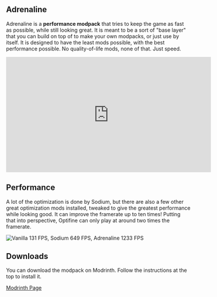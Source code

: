 ## Adrenaline
Adrenaline is a **performance modpack** that tries to keep the game as fast as possible, while still looking great. It is meant to be a sort of "base layer" that you can build on top of to make your own modpacks, or just use by itself. It is designed to have the least mods possible, with the best performance possible. No quality-of-life mods, none of that. Just speed.

<iframe width="560" height="315" src="https://www.youtube.com/embed/xiZOyZ-sblw" frameborder="0" allow="autoplay; encrypted-media" allowfullscreen></iframe>

## Performance
A lot of the optimization is done by Sodium, but there are also a few other great optimization mods installed, tweaked to give the greatest performance while looking good. It can improve the framerate up to ten times! Putting that into perspective, Optifine can only play at around two times the framerate.

![Vanilla 131 FPS, Sodium 649 FPS, Adrenaline 1233 FPS](https://cdn-raw.modrinth.com//data/BYN9yKrV/images/722ac8a69352ca6b797536111200a5bccaa94939.png)

## Downloads
You can download the modpack on Modrinth. Follow the instructions at the top to install it.

[Modrinth Page](https://modrinth.com/modpack/adrenaline/)
